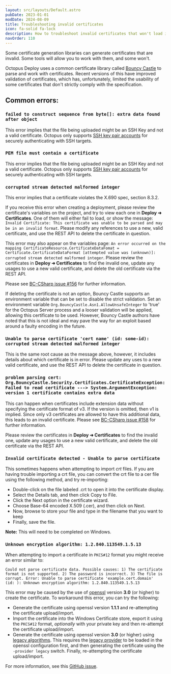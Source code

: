 ```yaml
---
layout: src/layouts/Default.astro
pubDate: 2023-01-01
modDate: 2024-08-09
title: Troubleshooting invalid certificates
icon: fa-solid fa-lock
description: How to troubleshoot invalid certificates that won't load in Octopus Deploy
navOrder: 110
---
```


Some certificate generation libraries can generate certificates that are invalid. Some tools will allow you to work with them, and some won't.

Octopus Deploy uses a common certificate library called [Bouncy Castle](https://github.com/bcgit/bc-csharp) to parse and work with certificates. Recent versions of this have improved validation of certificates, which has, unfortunately, limited the usability of some certificates that don't strictly comply with the specification.

## Common errors:

### `failed to construct sequence from byte[]: extra data found after object` 

This error implies that the file being uploaded might be an SSH Key and not a valid certificate. Octopus only supports [SSH key pair accounts](/docs/infrastructure/accounts/ssh-key-pair) for securely authenticating with SSH targets.

### `PEM file must contain a certificate`

This error implies that the file being uploaded might be an SSH Key and not a valid certificate. Octopus only supports [SSH key pair accounts](/docs/infrastructure/accounts/ssh-key-pair) for securely authenticating with SSH targets.

### `corrupted stream detected malformed integer`

This error implies that a certificate violates the X.690 spec, section 8.3.2.

If you receive this error when creating a deployment, please review the certificate's variables on the project, and try to view each one in **Deploy ➜ Certificates**. One of them will either fail to load, or show the message: `Invalid Certificate: This certificate was unable to be parsed and may be in an invalid format`. Please modify any references to use a new, valid certificate, and use the REST API to delete the certificate in question.

This error may also appear on the variables page: `An error occurred on the mapping CertificateResource.CertificateDataFomat = Certificate.CertificateDataFormat [attempted value was (unknown)]: corrupted stream detected malformed integer`. Please review the certificates in  **Deploy ➜ Certificates** to find the invalid one, update any usages to use a new valid certificate, and delete the old certificate via the REST API.

Please see [BC-CSharp issue #156](https://github.com/bcgit/bc-csharp/issues/156) for further information.

If deleting the certificate is not an option, Bouncy Castle supports an environment variable that can be set to disable the strict validation. Set an environment variable `Org.BouncyCastle.Asn1.AllowUnsafeInteger` to 'true' for the Octopus Server process and a looser validation will be applied, allowing this certificate to be used. However, Bouncy Castle authors have noted that this is not ideal and may pave the way for an exploit based around a faulty encoding in the future.

### `Unable to parse certificate 'cert name' (id: some-id): corrupted stream detected malformed integer`

This is the same root cause as the message above, however, it includes details about which certificate is in error. Please update any uses to a new valid certificate, and use the REST API to delete the certificate in question.

### `problem parsing cert: Org.BouncyCastle.Security.Certificates.CertificateException: Failed to read certificate ---> System.ArgumentException: version 1 certificate contains extra data`

This can happen when certificates include extension data without specifying the certificate format of v3. If the version is omitted, then v1 is implied. Since only v3 certificates are allowed to have this additional data, this leads to an invalid certificate. Please see [BC-CSharp issue #158](https://github.com/bcgit/bc-csharp/issues/158) for further information.

Please review the certificates in  **Deploy ➜ Certificates** to find the invalid one, update any usages to use a new valid certificate, and delete the old certificate via the REST API.

### `Invalid certificate detected - Unable to parse certificate`

This sometimes happens when attempting to import _crt_ files. If you are having trouble importing a crt file, you can convert the crt file to a cer file using the following method, and try re-importing:

* Double-click on the file labeled .crt to open it into the certificate display.
* Select the Details tab, and then click Copy to File.
* Click the Next option in the certificate wizard.
* Choose Base-64 encoded X.509 (.cer), and then click on Next.
* Now, browse to store your file and type in the filename that you want to keep
* Finally, save the file.

**Note:** This will need to be completed on Windows.

### `Unknown encryption algorithm: 1.2.840.113549.1.5.13`

When attempting to import a certificate in `PKCS#12` format you might receive an error similar to:

```
Could not parse certificate data. Possible causes: 1) The certificate format is not supported. 2) The password is incorrect. 3) The file is corrupt. Error: Unable to parse certificate 'example.cert.domain'
(id: ): Unknown encryption algorithm: 1.2.840.113549.1.5.13
```

This error may be caused by the use of [openssl](https://www.openssl.org/) version **3.0** (or higher) to create the certificate. 
To workaround this error, you can try the following:

* Generate the certificate using openssl version **1.1.1** and re-attempting the certificate upload/import.
* Import the certificate into the Windows Certificate store, export it using the `PKCS#12` format, *optionally* with your private key and then re-attempt the certificate upload/import.
* Generate the certificate using openssl version **3.0** (or higher) using [legacy algorithms](https://wiki.openssl.org/index.php/OpenSSL_3.0#Legacy_Algorithms). This requires the [legacy provider](https://wiki.openssl.org/index.php/OpenSSL_3.0#Providers) to be loaded in the openssl configuration first, and then generating the certificate using the `-provider legacy` switch. Finally, re-attempting the certificate upload/import.

For more information, see this [GitHub issue](https://github.com/OctopusDeploy/Issues/issues/7156).
